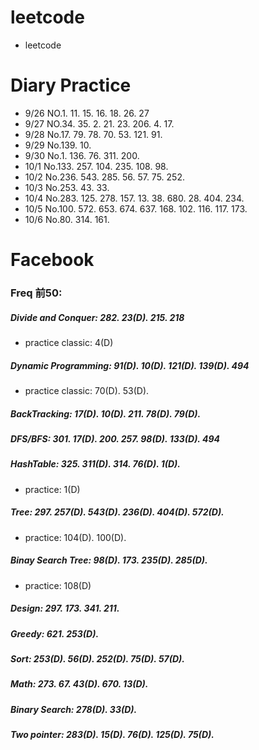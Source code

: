 # leetcode
* leetcode

# Diary Practice
* 9/26 NO.1. 11. 15. 16. 18. 26. 27
* 9/27 NO.34. 35. 2. 21. 23. 206. 4. 17.
* 9/28 No.17. 79. 78. 70. 53. 121. 91.
* 9/29 No.139. 10.
* 9/30 No.1. 136. 76. 311. 200.
* 10/1 No.133. 257. 104. 235. 108. 98.
* 10/2 No.236. 543. 285. 56. 57. 75. 252.
* 10/3 No.253. 43. 33.
* 10/4 No.283. 125. 278. 157. 13. 38. 680. 28. 404. 234.
* 10/5 No.100. 572. 653. 674. 637. 168. 102. 116. 117. 173.
* 10/6 No.80. 314. 161.
# Facebook
### Freq 前50:
##### Divide and Conquer: 282. 23(D). 215. 218            
* practice classic: 4(D)
##### Dynamic Programming: 91(D). 10(D). 121(D). 139(D). 494    
* practice classic: 70(D). 53(D).
##### BackTracking: 17(D). 10(D). 211. 78(D). 79(D).
##### DFS/BFS: 301. 17(D). 200. 257. 98(D). 133(D). 494
##### HashTable: 325. 311(D). 314. 76(D). 1(D).
* practice: 1(D)
##### Tree: 297. 257(D). 543(D). 236(D). 404(D). 572(D). 
* practice: 104(D). 100(D).
##### Binay Search Tree: 98(D). 173. 235(D). 285(D).
* practice: 108(D)
##### Design: 297. 173. 341. 211. 
##### Greedy: 621. 253(D).
##### Sort: 253(D). 56(D). 252(D). 75(D). 57(D).
##### Math: 273. 67. 43(D). 670. 13(D).
##### Binary Search: 278(D). 33(D).
##### Two pointer: 283(D). 15(D). 76(D). 125(D). 75(D).
